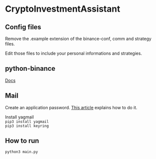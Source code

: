 # CryptoInvestmentAssistant

## Config files
Remove the .example extension of the binance-conf, comm and strategy files.  

Edit those files to include your personal informations and strategies.  

## python-binance  
[Docs](https://python-binance.readthedocs.io/en/latest/overview.html)  

## Mail
Create an application password. [This article](https://support.google.com/accounts/answer/185833?hl=en) explains how to do it.    

Install yagmail  
`pip3 install yagmail`  
`pip3 install keyring`  

## How to run  
`python3 main.py`  